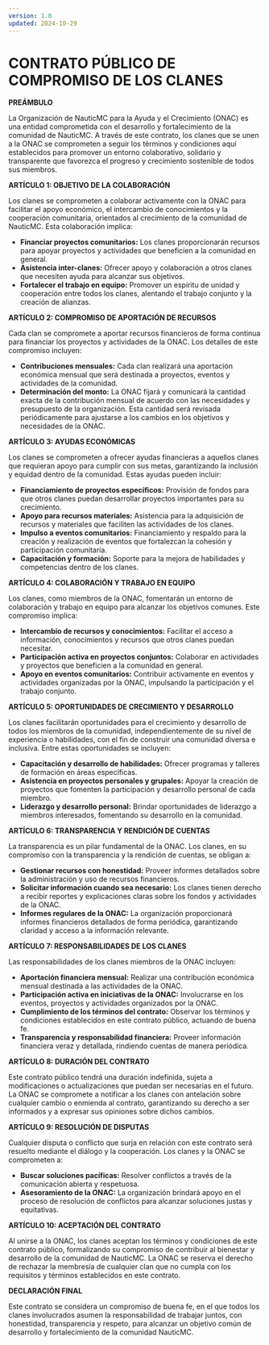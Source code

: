 ```yaml
---
version: 1.0
updated: 2024-10-29
---
```


# CONTRATO PÚBLICO DE COMPROMISO DE LOS CLANES

**PREÁMBULO**

La Organización de NauticMC para la Ayuda y el Crecimiento (ONAC) es una entidad comprometida con el desarrollo y fortalecimiento de la comunidad de NauticMC. A través de este contrato, los clanes que se unen a la ONAC se comprometen a seguir los términos y condiciones aquí establecidos para promover un entorno colaborativo, solidario y transparente que favorezca el progreso y crecimiento sostenible de todos sus miembros.

**ARTÍCULO 1: OBJETIVO DE LA COLABORACIÓN**

Los clanes se comprometen a colaborar activamente con la ONAC para facilitar el apoyo económico, el intercambio de conocimientos y la cooperación comunitaria, orientados al crecimiento de la comunidad de NauticMC. Esta colaboración implica:

- **Financiar proyectos comunitarios:** Los clanes proporcionarán recursos para apoyar proyectos y actividades que beneficien a la comunidad en general.
- **Asistencia inter-clanes:** Ofrecer apoyo y colaboración a otros clanes que necesiten ayuda para alcanzar sus objetivos.
- **Fortalecer el trabajo en equipo:** Promover un espíritu de unidad y cooperación entre todos los clanes, alentando el trabajo conjunto y la creación de alianzas.

**ARTÍCULO 2: COMPROMISO DE APORTACIÓN DE RECURSOS**

Cada clan se compromete a aportar recursos financieros de forma continua para financiar los proyectos y actividades de la ONAC. Los detalles de este compromiso incluyen:

- **Contribuciones mensuales:** Cada clan realizará una aportación económica mensual que será destinada a proyectos, eventos y actividades de la comunidad.
- **Determinación del monto:** La ONAC fijará y comunicará la cantidad exacta de la contribución mensual de acuerdo con las necesidades y presupuesto de la organización. Esta cantidad será revisada periódicamente para ajustarse a los cambios en los objetivos y necesidades de la ONAC.

**ARTÍCULO 3: AYUDAS ECONÓMICAS**

Los clanes se comprometen a ofrecer ayudas financieras a aquellos clanes que requieran apoyo para cumplir con sus metas, garantizando la inclusión y equidad dentro de la comunidad. Estas ayudas pueden incluir:

- **Financiamiento de proyectos específicos:** Provisión de fondos para que otros clanes puedan desarrollar proyectos importantes para su crecimiento.
- **Apoyo para recursos materiales:** Asistencia para la adquisición de recursos y materiales que faciliten las actividades de los clanes.
- **Impulso a eventos comunitarios:** Financiamiento y respaldo para la creación y realización de eventos que fortalezcan la cohesión y participación comunitaria.
- **Capacitación y formación:** Soporte para la mejora de habilidades y competencias dentro de los clanes.

**ARTÍCULO 4: COLABORACIÓN Y TRABAJO EN EQUIPO**

Los clanes, como miembros de la ONAC, fomentarán un entorno de colaboración y trabajo en equipo para alcanzar los objetivos comunes. Este compromiso implica:

- **Intercambio de recursos y conocimientos:** Facilitar el acceso a información, conocimientos y recursos que otros clanes puedan necesitar.
- **Participación activa en proyectos conjuntos:** Colaborar en actividades y proyectos que beneficien a la comunidad en general.
- **Apoyo en eventos comunitarios:** Contribuir activamente en eventos y actividades organizadas por la ONAC, impulsando la participación y el trabajo conjunto.

**ARTÍCULO 5: OPORTUNIDADES DE CRECIMIENTO Y DESARROLLO**

Los clanes facilitarán oportunidades para el crecimiento y desarrollo de todos los miembros de la comunidad, independientemente de su nivel de experiencia o habilidades, con el fin de construir una comunidad diversa e inclusiva. Entre estas oportunidades se incluyen:

- **Capacitación y desarrollo de habilidades:** Ofrecer programas y talleres de formación en áreas específicas.
- **Asistencia en proyectos personales y grupales:** Apoyar la creación de proyectos que fomenten la participación y desarrollo personal de cada miembro.
- **Liderazgo y desarrollo personal:** Brindar oportunidades de liderazgo a miembros interesados, fomentando su desarrollo en la comunidad.

**ARTÍCULO 6: TRANSPARENCIA Y RENDICIÓN DE CUENTAS**

La transparencia es un pilar fundamental de la ONAC. Los clanes, en su compromiso con la transparencia y la rendición de cuentas, se obligan a:

- **Gestionar recursos con honestidad:** Proveer informes detallados sobre la administración y uso de recursos financieros.
- **Solicitar información cuando sea necesario:** Los clanes tienen derecho a recibir reportes y explicaciones claras sobre los fondos y actividades de la ONAC.
- **Informes regulares de la ONAC:** La organización proporcionará informes financieros detallados de forma periódica, garantizando claridad y acceso a la información relevante.

**ARTÍCULO 7: RESPONSABILIDADES DE LOS CLANES**

Las responsabilidades de los clanes miembros de la ONAC incluyen:

- **Aportación financiera mensual:** Realizar una contribución económica mensual destinada a las actividades de la ONAC.
- **Participación activa en iniciativas de la ONAC:** Involucrarse en los eventos, proyectos y actividades organizados por la ONAC.
- **Cumplimiento de los términos del contrato:** Observar los términos y condiciones establecidos en este contrato público, actuando de buena fe.
- **Transparencia y responsabilidad financiera:** Proveer información financiera veraz y detallada, rindiendo cuentas de manera periódica.

**ARTÍCULO 8: DURACIÓN DEL CONTRATO**

Este contrato público tendrá una duración indefinida, sujeta a modificaciones o actualizaciones que puedan ser necesarias en el futuro. La ONAC se compromete a notificar a los clanes con antelación sobre cualquier cambio o enmienda al contrato, garantizando su derecho a ser informados y a expresar sus opiniones sobre dichos cambios.

**ARTÍCULO 9: RESOLUCIÓN DE DISPUTAS**

Cualquier disputa o conflicto que surja en relación con este contrato será resuelto mediante el diálogo y la cooperación. Los clanes y la ONAC se comprometen a:

- **Buscar soluciones pacíficas:** Resolver conflictos a través de la comunicación abierta y respetuosa.
- **Asesoramiento de la ONAC:** La organización brindará apoyo en el proceso de resolución de conflictos para alcanzar soluciones justas y equitativas.

**ARTÍCULO 10: ACEPTACIÓN DEL CONTRATO**

Al unirse a la ONAC, los clanes aceptan los términos y condiciones de este contrato público, formalizando su compromiso de contribuir al bienestar y desarrollo de la comunidad de NauticMC. La ONAC se reserva el derecho de rechazar la membresía de cualquier clan que no cumpla con los requisitos y términos establecidos en este contrato.

**DECLARACIÓN FINAL**

Este contrato se considera un compromiso de buena fe, en el que todos los clanes involucrados asumen la responsabilidad de trabajar juntos, con honestidad, transparencia y respeto, para alcanzar un objetivo común de desarrollo y fortalecimiento de la comunidad NauticMC.
